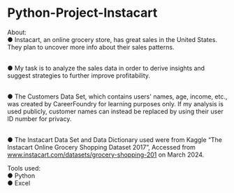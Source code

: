 # Python-Project-Instacart

About:
<br>● Instacart, an online grocery store, has great sales in the United States. They plan to uncover more info about
their sales patterns.

<br>● My task is to analyze the sales data in order to derive insights and suggest strategies to further improve
profitability.

<br>● The Customers Data Set, which contains users' names, age, income, etc., was created by CareerFoundry for
learning purposes only. If my analysis is used publicly, customer names can instead be replaced by using their
user ID number for privacy.

<br>● The Instacart Data Set and Data Dictionary used were from Kaggle “The Instacart Online Grocery Shopping
Dataset 2017”, Accessed from www.instacart.com/datasets/grocery-shopping-201 on March 2024.

Tools used:
<br>● Python
<br>● Excel
